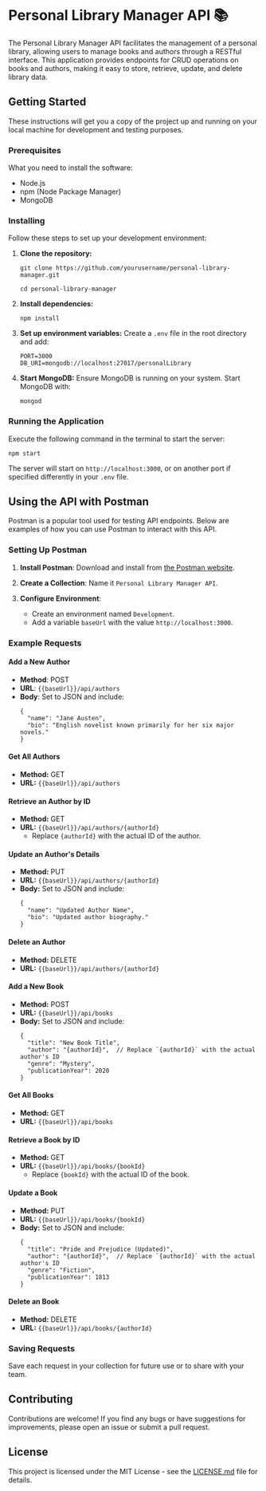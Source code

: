 # Personal Library Manager API 📚

The Personal Library Manager API facilitates the management of a personal library, allowing users to manage books and authors through a RESTful interface. This application provides endpoints for CRUD operations on books and authors, making it easy to store, retrieve, update, and delete library data.

## Getting Started

These instructions will get you a copy of the project up and running on your local machine for development and testing purposes.

### Prerequisites

What you need to install the software:

- Node.js
- npm (Node Package Manager)
- MongoDB

### Installing

Follow these steps to set up your development environment:

1. **Clone the repository:**

   ```
   git clone https://github.com/yourusername/personal-library-manager.git

   cd personal-library-manager
   ```

2. **Install dependencies:**

   ```
   npm install
   ```

3. **Set up environment variables:**
   Create a `.env` file in the root directory and add:

   ```
   PORT=3000
   DB_URI=mongodb://localhost:27017/personalLibrary
   ```

4. **Start MongoDB:**
   Ensure MongoDB is running on your system. Start MongoDB with:

   ```
   mongod
   ```

### Running the Application

Execute the following command in the terminal to start the server:

```
npm start
```

The server will start on `http://localhost:3000`, or on another port if specified differently in your `.env` file.

## Using the API with Postman

Postman is a popular tool used for testing API endpoints. Below are examples of how you can use Postman to interact with this API.

### Setting Up Postman

1. **Install Postman**: Download and install from [the Postman website](https://www.postman.com/downloads/).

2. **Create a Collection**: Name it `Personal Library Manager API`.

3. **Configure Environment**:
   - Create an environment named `Development`.
   - Add a variable `baseUrl` with the value `http://localhost:3000`.

### Example Requests

#### Add a New Author

- **Method**: POST
- **URL**: `{{baseUrl}}/api/authors`
- **Body**: Set to JSON and include:
  ```
  {
    "name": "Jane Austen",
    "bio": "English novelist known primarily for her six major novels."
  }
  ```

#### Get All Authors

- **Method:** GET
- **URL:** `{{baseUrl}}/api/authors`

#### Retrieve an Author by ID

- **Method:** GET
- **URL:** `{{baseUrl}}/api/authors/{authorId}`
  - Replace `{authorId}` with the actual ID of the author.

#### Update an Author's Details

- **Method:** PUT
- **URL:** `{{baseUrl}}/api/authors/{authorId}`
- **Body:** Set to JSON and include:
  ```
  {
    "name": "Updated Author Name",
    "bio": "Updated author biography."
  }
  ```

#### Delete an Author

- **Method:** DELETE
- **URL:** `{{baseUrl}}/api/authors/{authorId}`

#### Add a New Book

- **Method:** POST
- **URL:** `{{baseUrl}}/api/books`
- **Body:** Set to JSON and include:
  ```
  {
    "title": "New Book Title",
    "author": "{authorId}",  // Replace `{authorId}` with the actual author's ID
    "genre": "Mystery",
    "publicationYear": 2020
  }
  ```

#### Get All Books

- **Method:** GET
- **URL:** `{{baseUrl}}/api/books`

#### Retrieve a Book by ID

- **Method:** GET
- **URL:** `{{baseUrl}}/api/books/{bookId}`
  - Replace `{bookId}` with the actual ID of the book.

#### Update a Book

- **Method:** PUT
- **URL:** `{{baseUrl}}/api/books/{bookId}`
- **Body:** Set to JSON and include:
  ```
  {
    "title": "Pride and Prejudice (Updated)",
    "author": "{authorId}",  // Replace `{authorId}` with the actual author's ID
    "genre": "Fiction",
    "publicationYear": 1813
  }
  ```

#### Delete an Book

- **Method:** DELETE
- **URL:** `{{baseUrl}}/api/books/{authorId}`

### Saving Requests

Save each request in your collection for future use or to share with your team.

## Contributing

Contributions are welcome! If you find any bugs or have suggestions for improvements, please open an issue or submit a pull request.

## License

This project is licensed under the MIT License - see the [LICENSE.md](LICENSE.md) file for details.
